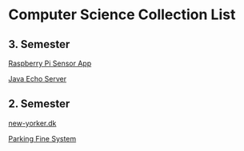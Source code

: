 # Computer Science Collection List

## 3. Semester

[Raspberry Pi Sensor App](https://github.com/VirtualZeth/Computer_Science_Collection/tree/master/raspberry_pi_sensor_app)

[Java Echo Server](https://github.com/VirtualZeth/Computer_Science_Collection/tree/master/java_echo_server)

## 2. Semester

[new-yorker.dk](https://github.com/VirtualZeth/new-yorker.dk)

[Parking Fine System](https://github.com/VirtualZeth/Computer_Science_Collection/tree/master/PFS)